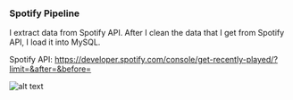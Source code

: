 ### Spotify Pipeline
I extract data from Spotify API. After I clean the data that I get from Spotify API, I load it into MySQL. 

Spotify API: https://developer.spotify.com/console/get-recently-played/?limit=&after=&before=

![alt text](https://i.imgur.com/9w9FkPk.png)